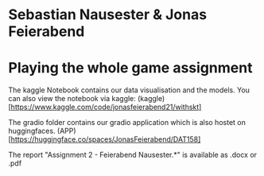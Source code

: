# Sebastian Nausester & Jonas Feierabend
# Playing the whole game assignment 
The kaggle Notebook contains our data visualisation and the models.
You can also view the notebook via kaggle: 
(kaggle)[https://www.kaggle.com/code/jonasfeierabend21/withskt]


The gradio folder contains our gradio application which is
also hostet on huggingfaces. 
(APP)[https://huggingface.co/spaces/JonasFeierabend/DAT158]


The report "Assignment 2 - Feierabend Nausester.*" is available as .docx or .pdf

